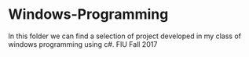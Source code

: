 # Windows-Programming

In this folder we can find a selection of project developed in my class of windows programming using c#.
FIU Fall 2017
